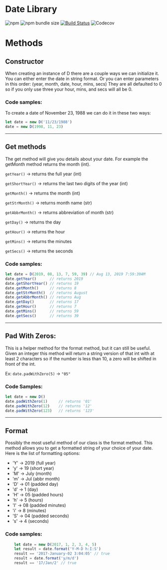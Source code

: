 # Date Library
![npm](https://img.shields.io/npm/v/date-library.svg?style=plastic)
![npm bundle size](https://img.shields.io/bundlephobia/min/date-library.svg?style=plastic)
[![Build Status](https://travis-ci.com/jshams/date-library.svg?branch=master)](https://travis-ci.com/jshams/date-library)
![Codecov](https://img.shields.io/codecov/c/github/jshams/date-library)


# Methods

## Constructor
When creating an instance of D there are a couple ways we can initialize it.
You can either enter the date in string format.
Or you can enter parameters in this order:
(year, month, date, hour, mins, secs)
They are all defaulted to 0 so if you only use three your hour, mins, and secs will all be 0.

### Code samples:
To create a date of November 23, 1988 we can do it in these two ways:
```javascript
let date = new D('11/23/1988')
date = new D(1998, 11, 23)
```

---
## Get methods
The get method will give you details about your date.
For example the getMonth method returns the month (int).

`getYear()` -> returns the full year (int)

`getShortYear()` -> returns the last two digits of the year (int)

`getMonth()` -> returns the month (int)

`getStrMonth()` -> returns month name (str)

`getAbbrMonth()` -> returns abbreviation of month (str)

`getDay()` -> returns the day

`getHour()` -> returns the hour


`getMins()` -> returns the minutes

`getSecs()` -> returns the seconds
### Code samples:
```javascript
let date = D(2019, 08, 13, 7, 59, 39) // Aug 13, 2019 7:59:39AM
date.getYear()      // returns 2019
date.getShortYear() // returns 19
date.getMonth()     // returns 8
date.getStrMonth()  // returns August
date.getAbbrMonth() // returns Aug
date.getDay()       // returns 17
date.getHour()      // returns 7
date.getMins()      // returns 59
date.getSecs()      // returns 39
```

---
## Pad With Zeros:
This is a helper method for the format method, but it can still be useful.
Given an integer this method will return a string version of that int with at least 2 characters so if the number is less than 10, a zero will be shifted in front of the int.

Ex: `date.padWithZero(5)` -> `"05"`

### Code Samples:
```javascript
let date = new D()
date.padWithZero(1)     // returns '01'
date.padWithZero(12)    // returns '12'
date.padWithZero(123)   // returns '123'
```

---

## Format
Possibly the most useful method of our class is the format method. This method allows you to get a formatted string of your choice of your date.
Here is the list of formatting options:
- 'Y' -> 2019   (full year)
- 'y' -> 19     (short year)
- 'M' -> July   (month)
- 'm' -> Jul    (abbr month)
- 'D' -> 01     (padded day)
- 'd' -> 1      (day)
- 'H' -> 05     (padded hours)
- 'h' -> 5      (hours)
- 'I' -> 08     (padded minutes)
- 'i' -> 8      (minutes)
- 'S' -> 04     (padded seconds)
- 's' -> 4      (seconds)

### Code samples:
```javascript
    let date = new D(2017, 1, 2, 3, 4, 5)
    let result = date.format('Y-M-D h:I:S') 
    result == '2017-January-02 3:04:05' // true
    result = date.format('y/m/d') 
    result == '17/Jan/2' // true
```
